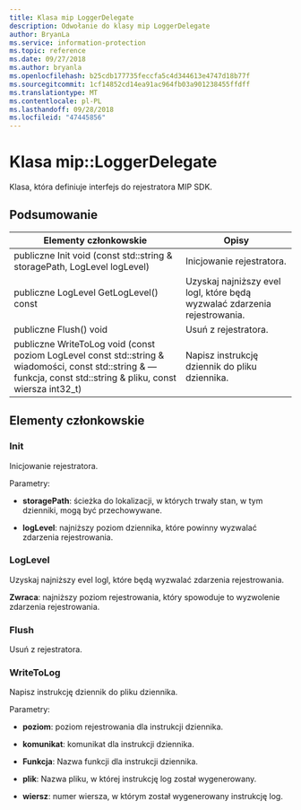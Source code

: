 ```yaml
---
title: Klasa mip LoggerDelegate
description: Odwołanie do klasy mip LoggerDelegate
author: BryanLa
ms.service: information-protection
ms.topic: reference
ms.date: 09/27/2018
ms.author: bryanla
ms.openlocfilehash: b25cdb177735feccfa5c4d344613e4747d18b77f
ms.sourcegitcommit: 1cf14852cd14ea91ac964fb03a901238455ffdff
ms.translationtype: MT
ms.contentlocale: pl-PL
ms.lasthandoff: 09/28/2018
ms.locfileid: "47445856"
---
```

# <a name="class-miploggerdelegate"></a>Klasa mip::LoggerDelegate 
Klasa, która definiuje interfejs do rejestratora MIP SDK.
  
## <a name="summary"></a>Podsumowanie
 Elementy członkowskie                        | Opisy                                
--------------------------------|---------------------------------------------
 publiczne Init void (const std::string & storagePath, LogLevel logLevel)  |  Inicjowanie rejestratora.
 publiczne LogLevel GetLogLevel() const  |  Uzyskaj najniższy evel logl, które będą wyzwalać zdarzenia rejestrowania.
 publiczne Flush() void  |  Usuń z rejestratora.
 publiczne WriteToLog void (const poziom LogLevel const std::string & wiadomości, const std::string & — funkcja, const std::string & pliku, const wiersza int32_t)  |  Napisz instrukcję dziennik do pliku dziennika.
  
## <a name="members"></a>Elementy członkowskie
  
### <a name="init"></a>Init
Inicjowanie rejestratora.

Parametry:  
* **storagePath**: ścieżka do lokalizacji, w których trwały stan, w tym dzienniki, mogą być przechowywane. 


* **logLevel**: najniższy poziom dziennika, które powinny wyzwalać zdarzenia rejestrowania.


  
### <a name="loglevel"></a>LogLevel
Uzyskaj najniższy evel logl, które będą wyzwalać zdarzenia rejestrowania.

  
**Zwraca**: najniższy poziom rejestrowania, który spowoduje to wyzwolenie zdarzenia rejestrowania.
  
### <a name="flush"></a>Flush
Usuń z rejestratora.
  
### <a name="writetolog"></a>WriteToLog
Napisz instrukcję dziennik do pliku dziennika.

Parametry:  
* **poziom**: poziom rejestrowania dla instrukcji dziennika. 


* **komunikat**: komunikat dla instrukcji dziennika. 


* **Funkcja**: Nazwa funkcji dla instrukcji dziennika. 


* **plik**: Nazwa pliku, w której instrukcję log został wygenerowany. 


* **wiersz**: numer wiersza, w którym został wygenerowany instrukcję log.

